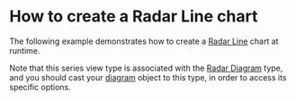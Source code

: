 # How to create a Radar Line chart


<p>The following example demonstrates how to create a <a href="http://devexpress.com/Help/Content.aspx?help=XtraCharts&document=CustomDocument3315.htm">Radar Line</a> chart at runtime.</p><p>Note that this series view type is associated with the <a href="http://devexpress.com/Help/Content.aspx?help=XtraCharts&document=CustomDocument5907.htm">Radar Diagram</a> type, and you should cast your <a href="http://devexpress.com/Help/Content.aspx?help=XtraCharts&document=CustomDocument6017.htm">diagram</a> object to this type, in order to access its specific options.</p>

<br/>


